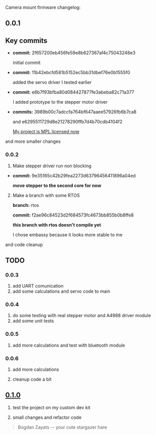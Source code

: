 Camera mount firmware changelog:

## 0.0.1

## Key commits

- **commit:** 2f657200eb456fe59e8b627367af4c75043248e3
  
  initial commit

- **commit:** 11b42ebcfd581b5152ec5bb31dbef76e0b1555f0 
  
  added the servo driver I tested earlier

- **commit:** e6b7f93bfba80d084427877fe3abeba82c71a377
  
  I added prototype  to the stepper motor driver

- **commits:**  3989b00c7adccfa764bf647aaee57926fb6b7ca8 
  
  and  e6295511729d8e21278290ffb7d4b70cdb4104f2
  
  <u>My project is MPL licensed now</u>

and more smaller changes

### 0.0.2

1. Make stepper driver run non blocking  
- **commit:** 9e35165c42b29fea2273d63796456411896a04ed
  
  **move stepper to the second core for now**
2. Make a branch with some RTOS
   
   **branch:**  rtos
   
   **commit:** f2ae96c84523d2f684573fc4673bb855b0b8ffe8
   
   **this branch with rtos doesn't compile yet**
   
   I chose embassy because it looks more stable to me

and code cleanup

## TODO

### 0.0.3

1. add UART comunication
2. add some calculations and servo code to main

### 0.0.4

1. do some testing with real stepper motor and A4988 driver module
2. add some unit tests

### 0.0.5

1. add more calculations and test with bluetooth module

### 0.0.6

1. add more calculations 

2. cleanup code a bit

## <u>0.1.0</u>

1. test the project on my custom dev kit

2. small changes and refactor code

>  Bogdan Zayats -- your cute stargazer hare

